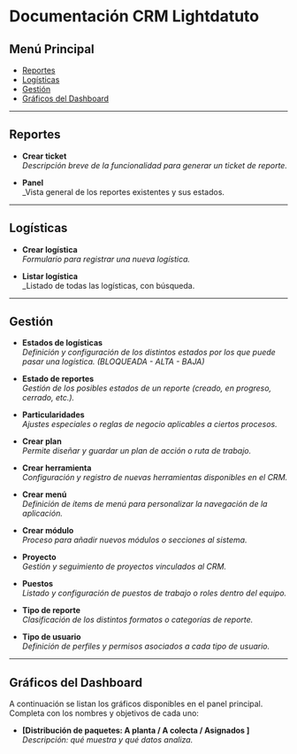 # Documentación CRM Lightdatuto

## Menú Principal

- [Reportes](#reportes)  
- [Logísticas](#logísticas)  
- [Gestión](#gestión)  
- [Gráficos del Dashboard](#gráficos-del-dashboard)  

---

## Reportes

- **Crear ticket**  
  _Descripción breve de la funcionalidad para generar un ticket de reporte._

- **Panel**  
  _Vista general de los reportes existentes y sus estados.

---

## Logísticas

- **Crear logística**  
  _Formulario para registrar una nueva logística._

- **Listar logística**  
  _Listado de todas las logísticas, con búsqueda.

---

## Gestión

- **Estados de logísticas**  
  _Definición y configuración de los distintos estados por los que puede pasar una logística. (BLOQUEADA - ALTA - BAJA)_

- **Estado de reportes**  
  _Gestión de los posibles estados de un reporte (creado, en progreso, cerrado, etc.)._

- **Particularidades**  
  _Ajustes especiales o reglas de negocio aplicables a ciertos procesos._

- **Crear plan**  
  _Permite diseñar y guardar un plan de acción o ruta de trabajo._

- **Crear herramienta**  
  _Configuración y registro de nuevas herramientas disponibles en el CRM._

- **Crear menú**  
  _Definición de ítems de menú para personalizar la navegación de la aplicación._

- **Crear módulo**  
  _Proceso para añadir nuevos módulos o secciones al sistema._

- **Proyecto**  
  _Gestión y seguimiento de proyectos vinculados al CRM._

- **Puestos**  
  _Listado y configuración de puestos de trabajo o roles dentro del equipo._

- **Tipo de reporte**  
  _Clasificación de los distintos formatos o categorías de reporte._

- **Tipo de usuario**  
  _Definición de perfiles y permisos asociados a cada tipo de usuario._

---

## Gráficos del Dashboard

A continuación se listan los gráficos disponibles en el panel principal. Completa con los nombres y objetivos de cada uno:

- **[Distribución de paquetes: A planta / A colecta / Asignados ]**  
  _Descripción: qué muestra y qué datos analiza._



